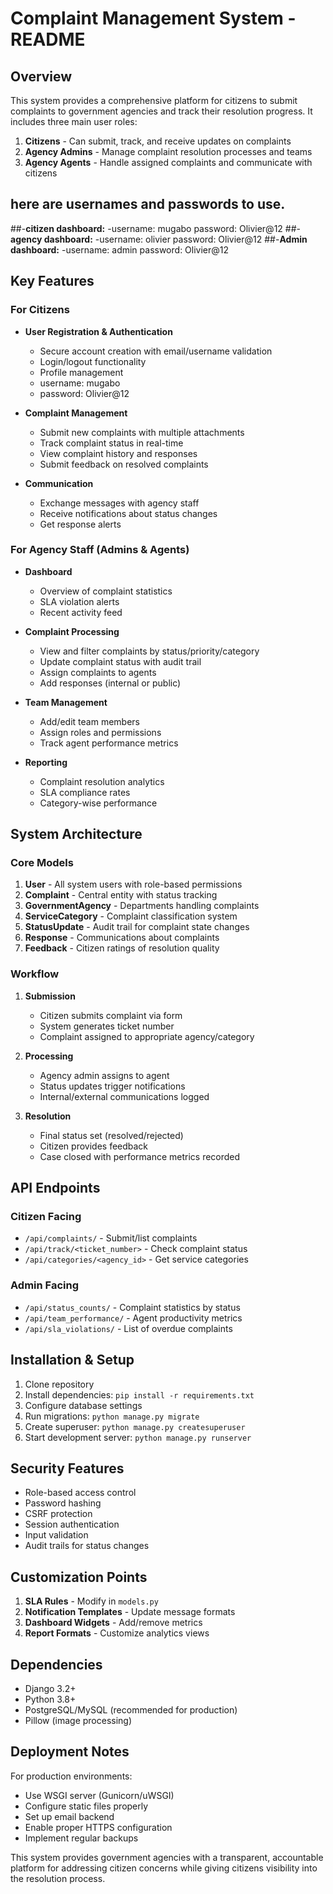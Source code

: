 # Complaint Management System - README

## Overview

This system provides a comprehensive platform for citizens to submit complaints to government agencies and track their resolution progress. It includes three main user roles:

1. **Citizens** - Can submit, track, and receive updates on complaints
2. **Agency Admins** - Manage complaint resolution processes and teams
3. **Agency Agents** - Handle assigned complaints and communicate with citizens

## here are usernames and passwords to use.
##-**citizen dashboard:**
-username: mugabo   password: Olivier@12
##-**agency dashboard:**
-username: olivier   password: Olivier@12
##-**Admin dashboard:**
-username: admin   password: Olivier@12




## Key Features

### For Citizens
- **User Registration & Authentication**
  - Secure account creation with email/username validation
  - Login/logout functionality
  - Profile management
  - username: mugabo
  - password: Olivier@12

- **Complaint Management**
  - Submit new complaints with multiple attachments
  - Track complaint status in real-time
  - View complaint history and responses
  - Submit feedback on resolved complaints

- **Communication**
  - Exchange messages with agency staff
  - Receive notifications about status changes
  - Get response alerts

### For Agency Staff (Admins & Agents)
- **Dashboard**

  
  - Overview of complaint statistics
  - SLA violation alerts
  - Recent activity feed

- **Complaint Processing**
  - View and filter complaints by status/priority/category
  - Update complaint status with audit trail
  - Assign complaints to agents
  - Add responses (internal or public)

- **Team Management**
  - Add/edit team members
  - Assign roles and permissions
  - Track agent performance metrics

- **Reporting**
  - Complaint resolution analytics
  - SLA compliance rates
  - Category-wise performance

## System Architecture

### Core Models
1. **User** - All system users with role-based permissions
2. **Complaint** - Central entity with status tracking
3. **GovernmentAgency** - Departments handling complaints
4. **ServiceCategory** - Complaint classification system
5. **StatusUpdate** - Audit trail for complaint state changes
6. **Response** - Communications about complaints
7. **Feedback** - Citizen ratings of resolution quality

### Workflow

1. **Submission**
   - Citizen submits complaint via form
   - System generates ticket number
   - Complaint assigned to appropriate agency/category

2. **Processing**
   - Agency admin assigns to agent
   - Status updates trigger notifications
   - Internal/external communications logged

3. **Resolution**
   - Final status set (resolved/rejected)
   - Citizen provides feedback
   - Case closed with performance metrics recorded

## API Endpoints

### Citizen Facing
- `/api/complaints/` - Submit/list complaints
- `/api/track/<ticket_number>` - Check complaint status
- `/api/categories/<agency_id>` - Get service categories

### Admin Facing
- `/api/status_counts/` - Complaint statistics by status
- `/api/team_performance/` - Agent productivity metrics
- `/api/sla_violations/` - List of overdue complaints

## Installation & Setup

1. Clone repository
2. Install dependencies: `pip install -r requirements.txt`
3. Configure database settings
4. Run migrations: `python manage.py migrate`
5. Create superuser: `python manage.py createsuperuser`
6. Start development server: `python manage.py runserver`

## Security Features

- Role-based access control
- Password hashing
- CSRF protection
- Session authentication
- Input validation
- Audit trails for status changes

## Customization Points

1. **SLA Rules** - Modify in `models.py`
2. **Notification Templates** - Update message formats
3. **Dashboard Widgets** - Add/remove metrics
4. **Report Formats** - Customize analytics views

## Dependencies

- Django 3.2+
- Python 3.8+
- PostgreSQL/MySQL (recommended for production)
- Pillow (image processing)

## Deployment Notes

For production environments:
- Use WSGI server (Gunicorn/uWSGI)
- Configure static files properly
- Set up email backend
- Enable proper HTTPS configuration
- Implement regular backups

This system provides government agencies with a transparent, accountable platform for addressing citizen concerns while giving citizens visibility into the resolution process.
